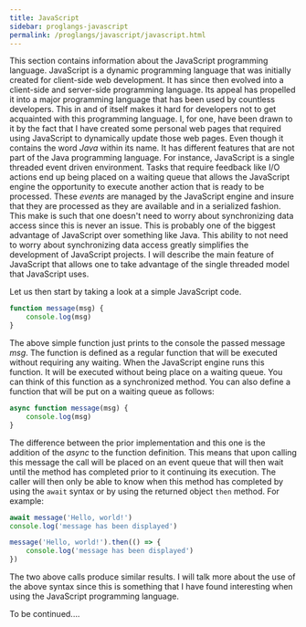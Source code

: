 ```yaml
---
title: JavaScript
sidebar: proglangs-javascript
permalink: /proglangs/javascript/javascript.html
---
```


This section contains information about the JavaScript programming language. JavaScript is a dynamic
programming language that was initially created for client-side web development.  It has since then
evolved into a client-side and server-side programming language.  Its appeal has propelled it into a
major programming language that has been used by countless developers.  This in and of itself makes
it hard for developers not to get acquainted with this programming language.  I, for one, have been
drawn to it by the fact that I have created some personal web pages that required using JavaScript
to dynamically update those web pages.  Even though it contains the word *Java* within its name.
It has different features that are not part of the Java programming language.  For instance,
JavaScript is a single threaded event driven environment.  Tasks that require feedback like I/O actions
end up being placed on a waiting queue that allows the JavaScript engine the opportunity to execute
another action that is ready to be processed.  These *events* are managed by the JavaScript engine and
insure that they are processed as they are available and in a serialized fashion.  This make is such
that one doesn't need to worry about synchronizing data access since this is never an issue.  This is
probably one of the biggest advantage of JavaScript over something like Java.  This ability to not
need to worry about synchronizing data access greatly simplifies the development of JavaScript
projects.  I will describe the main feature of JavaScript that allows one to take advantage of the
single threaded model that JavaScript uses.

Let us then start by taking a look at a simple JavaScript code.

```javascript
function message(msg) {
    console.log(msg)
}
```

The above simple function just prints to the console the passed message *msg*.  The function is
defined as a regular function that will be executed without requiring any waiting.  When the
JavaScript engine runs this function.  It will be executed without being place on a waiting queue.
You can think of this function as a synchronized method.  You can also define a function that
will be put on a waiting queue as follows:

```javascript
async function message(msg) {
    console.log(msg)
}
```

The difference between the prior implementation and this one is the addition of the *async* to the function
definition.  This means that upon calling this message the call will be placed on an event queue that will
then wait until the method has completed prior to it continuing its execution.  The caller will then only
be able to know when this method has completed by using the <code>await</code> syntax or by using the
returned object <code>then</code> method.  For example:

```javascript
await message('Hello, world!')
console.log('message has been displayed')

message('Hello, world!').then(() => {
    console.log('message has been displayed')
})
```

The two above calls produce similar results.  I will talk more about the use of the above syntax since
this is something that I have found interesting when using the JavaScript programming language.

To be continued....
